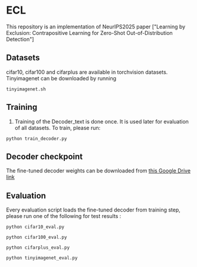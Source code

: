 # ECL
This repository is an implementation of NeurIPS2025 paper ["Learning by Exclusion: Contrapositive Learning for
Zero-Shot Out-of-Distribution Detection"]

## Datasets
cifar10, cifar100 and cifarplus are available in torchvision datasets. Tinyimagenet can be downloaded by running 

`tinyimagenet.sh`

## Training
1) Training of the Decoder_text is done once. It is used later for evaluation of all datasets. To train, please run:

`python train_decoder.py` 

## Decoder checkpoint
The fine-tuned decoder weights can be downloaded from [this Google Drive link](https://drive.google.com/file/d/1Jqz0-CW66UBNGujdvsOW00-mzMenOoJB/view?usp=sharing)

## Evaluation 
Every evaluation script loads the fine-tuned decoder from training step, please run one of the following for test results :

`python cifar10_eval.py`

`python cifar100_eval.py`

`python cifarplus_eval.py`

`python tinyimagenet_eval.py`
